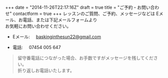 +++
date = "2014-11-26T22:17:16Z"
draft = true
title = "ご予約・お問い合わせ"
contactform = true
+++
レッスンのご質問、ご予約、メッセージなどは
Eメール、お電話、または下記メールフォームより<br>
お気軽にお問い合わせください。

* Eメール:&nbsp;&nbsp;&nbsp;&nbsp;&nbsp;[baskinginthesun22@gmail.com](mailto:baskinginthesun22@gmail.com)

* 電話:&nbsp;&nbsp;&nbsp;&nbsp;&nbsp;07454 005 647

> 留守番電話につながった場合、お手数ですがメッセージを残してください。<br>
  折り返しお電話いたします。